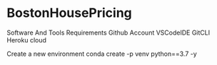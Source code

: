 # BostonHousePricing

Software And Tools Requirements
Github Account
VSCodeIDE
GitCLI
Heroku cloud

Create a new environment
conda create -p venv python==3.7 -y